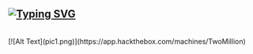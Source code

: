 ## </br>[![Typing SVG](https://readme-typing-svg.demolab.com?font=Fira+Code&size=35&pause=1000&color=6A0DAD&width=435&lines=TwoMillion)](https://git.io/typing-svg)
</br>
[![Alt Text](pic1.png)](https://app.hackthebox.com/machines/TwoMillion)

